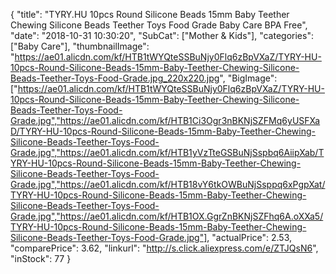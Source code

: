 {
	"title": "TYRY.HU 10pcs Round Silicone Beads 15mm Baby Teether Chewing Silicone Beads  Teether Toys Food Grade Baby Care BPA Free",
	"date": "2018-10-31 10:30:20",
	"SubCat": ["Mother & Kids"],
	"categories": ["Baby Care"],
	"thumbnailImage": "https://ae01.alicdn.com/kf/HTB1tWYQteSSBuNjy0Flq6zBpVXaZ/TYRY-HU-10pcs-Round-Silicone-Beads-15mm-Baby-Teether-Chewing-Silicone-Beads-Teether-Toys-Food-Grade.jpg_220x220.jpg",
	"BigImage": ["https://ae01.alicdn.com/kf/HTB1tWYQteSSBuNjy0Flq6zBpVXaZ/TYRY-HU-10pcs-Round-Silicone-Beads-15mm-Baby-Teether-Chewing-Silicone-Beads-Teether-Toys-Food-Grade.jpg","https://ae01.alicdn.com/kf/HTB1Ci3Ogr3nBKNjSZFMq6yUSFXaD/TYRY-HU-10pcs-Round-Silicone-Beads-15mm-Baby-Teether-Chewing-Silicone-Beads-Teether-Toys-Food-Grade.jpg","https://ae01.alicdn.com/kf/HTB1yVzTteGSBuNjSspbq6AiipXab/TYRY-HU-10pcs-Round-Silicone-Beads-15mm-Baby-Teether-Chewing-Silicone-Beads-Teether-Toys-Food-Grade.jpg","https://ae01.alicdn.com/kf/HTB18vY6tkOWBuNjSsppq6xPgpXat/TYRY-HU-10pcs-Round-Silicone-Beads-15mm-Baby-Teether-Chewing-Silicone-Beads-Teether-Toys-Food-Grade.jpg","https://ae01.alicdn.com/kf/HTB1OX.GgrZnBKNjSZFhq6A.oXXa5/TYRY-HU-10pcs-Round-Silicone-Beads-15mm-Baby-Teether-Chewing-Silicone-Beads-Teether-Toys-Food-Grade.jpg"],
	"actualPrice": 2.53,
	"comparePrice": 3.62,
	"linkurl": "http://s.click.aliexpress.com/e/ZTJQsN6",
	"inStock": 77
}
